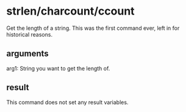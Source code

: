 # strlen/charcount/ccount

Get the length of a string. This was the first command ever, left in for historical reasons.

## arguments

arg1: String you want to get the length of.

## result

This command does not set any result variables.
